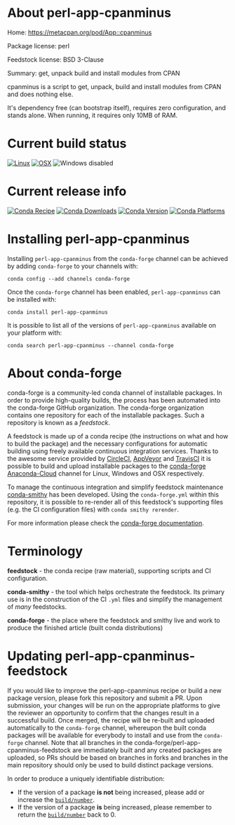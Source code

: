 About perl-app-cpanminus
========================

Home: https://metacpan.org/pod/App::cpanminus

Package license: perl

Feedstock license: BSD 3-Clause

Summary: get, unpack build and install modules from CPAN

cpanminus is a script to get, unpack, build and install modules from CPAN
and does nothing else.

It's dependency free (can bootstrap itself), requires zero configuration,
and stands alone. When running, it requires only 10MB of RAM.


Current build status
====================

[![Linux](https://img.shields.io/circleci/project/github/conda-forge/perl-app-cpanminus-feedstock/master.svg?label=Linux)](https://circleci.com/gh/conda-forge/perl-app-cpanminus-feedstock)
[![OSX](https://img.shields.io/travis/conda-forge/perl-app-cpanminus-feedstock/master.svg?label=macOS)](https://travis-ci.org/conda-forge/perl-app-cpanminus-feedstock)
![Windows disabled](https://img.shields.io/badge/Windows-disabled-lightgrey.svg)

Current release info
====================
[![Conda Recipe](https://img.shields.io/badge/recipe-perl--app--cpanminus-green.svg)](https://anaconda.org/conda-forge/perl-app-cpanminus)
[![Conda Downloads](https://img.shields.io/conda/dn/conda-forge/perl-app-cpanminus.svg)](https://anaconda.org/conda-forge/perl-app-cpanminus)
[![Conda Version](https://img.shields.io/conda/vn/conda-forge/perl-app-cpanminus.svg)](https://anaconda.org/conda-forge/perl-app-cpanminus)
[![Conda Platforms](https://img.shields.io/conda/pn/conda-forge/perl-app-cpanminus.svg)](https://anaconda.org/conda-forge/perl-app-cpanminus)

Installing perl-app-cpanminus
=============================

Installing `perl-app-cpanminus` from the `conda-forge` channel can be achieved by adding `conda-forge` to your channels with:

```
conda config --add channels conda-forge
```

Once the `conda-forge` channel has been enabled, `perl-app-cpanminus` can be installed with:

```
conda install perl-app-cpanminus
```

It is possible to list all of the versions of `perl-app-cpanminus` available on your platform with:

```
conda search perl-app-cpanminus --channel conda-forge
```


About conda-forge
=================

conda-forge is a community-led conda channel of installable packages.
In order to provide high-quality builds, the process has been automated into the
conda-forge GitHub organization. The conda-forge organization contains one repository
for each of the installable packages. Such a repository is known as a *feedstock*.

A feedstock is made up of a conda recipe (the instructions on what and how to build
the package) and the necessary configurations for automatic building using freely
available continuous integration services. Thanks to the awesome service provided by
[CircleCI](https://circleci.com/), [AppVeyor](http://www.appveyor.com/)
and [TravisCI](https://travis-ci.org/) it is possible to build and upload installable
packages to the [conda-forge](https://anaconda.org/conda-forge)
[Anaconda-Cloud](http://docs.anaconda.org/) channel for Linux, Windows and OSX respectively.

To manage the continuous integration and simplify feedstock maintenance
[conda-smithy](http://github.com/conda-forge/conda-smithy) has been developed.
Using the ``conda-forge.yml`` within this repository, it is possible to re-render all of
this feedstock's supporting files (e.g. the CI configuration files) with ``conda smithy rerender``.

For more information please check the [conda-forge documentation](https://conda-forge.org/docs/).

Terminology
===========

**feedstock** - the conda recipe (raw material), supporting scripts and CI configuration.

**conda-smithy** - the tool which helps orchestrate the feedstock.
                   Its primary use is in the construction of the CI ``.yml`` files
                   and simplify the management of *many* feedstocks.

**conda-forge** - the place where the feedstock and smithy live and work to
                  produce the finished article (built conda distributions)


Updating perl-app-cpanminus-feedstock
=====================================

If you would like to improve the perl-app-cpanminus recipe or build a new
package version, please fork this repository and submit a PR. Upon submission,
your changes will be run on the appropriate platforms to give the reviewer an
opportunity to confirm that the changes result in a successful build. Once
merged, the recipe will be re-built and uploaded automatically to the
`conda-forge` channel, whereupon the built conda packages will be available for
everybody to install and use from the `conda-forge` channel.
Note that all branches in the conda-forge/perl-app-cpanminus-feedstock are
immediately built and any created packages are uploaded, so PRs should be based
on branches in forks and branches in the main repository should only be used to
build distinct package versions.

In order to produce a uniquely identifiable distribution:
 * If the version of a package **is not** being increased, please add or increase
   the [``build/number``](http://conda.pydata.org/docs/building/meta-yaml.html#build-number-and-string).
 * If the version of a package **is** being increased, please remember to return
   the [``build/number``](http://conda.pydata.org/docs/building/meta-yaml.html#build-number-and-string)
   back to 0.